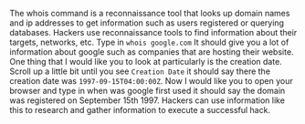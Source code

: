 The whois command is a reconnaissance tool that looks up domain names and ip addresses to get information such as users registered or querying databases. Hackers use reconnaissance tools to find information about their targets, networks, etc.
Type in `whois google.com`
It should give you a lot of information about google such as companies that are hosting their website. One thing that I would like you to look at particularly is the creation date. Scroll up a little bit until you see `Creation Date` it should say there the creation date was `1997-09-15T04:00:00Z`. Now I would like you to open your browser and type in when was google first used it should say the domain was registered on September 15th 1997. Hackers can use information like this to research and gather information to execute a successful hack.
